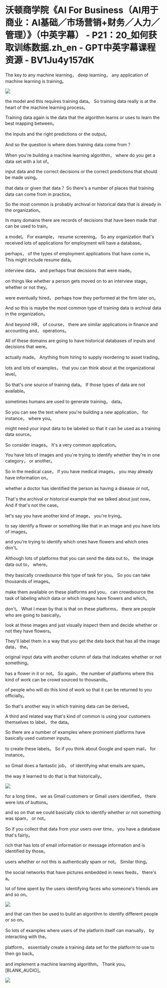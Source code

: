 # 沃顿商学院《AI For Business（AI用于商业：AI基础／市场营销+财务／人力／管理）》（中英字幕） - P21：20_如何获取训练数据.zh_en - GPT中英字幕课程资源 - BV1Ju4y157dK

 The key to any machine learning， deep learning， any application of machine learning is training。



![](img/71916df99d71c4f2e86c2eed7552fc8c_1.png)

 the model and this requires training data。 So training data really is at the heart of the machine learning process。

 Training data again is the data that the algorithm learns or uses to learn the best mapping between。

 the inputs and the right predictions or the output。

 And so the question is where does training data come from？

 When you're building a machine learning algorithm， where do you get a data set with a lot of。

 input data and the correct decisions or the correct predictions that should be made using。

 that data or given that data？ So there's a number of places that training data can come from in practice。

 So the most common is probably archival or historical data that is already in the organization。

 In many domains there are records of decisions that have been made that can be used to train。

 a model。 For example， resume screening。 So any organization that's received lots of applications for employment will have a database。

 perhaps， of the types of employment applications that have come in。 This might include resume data。

 interview data， and perhaps final decisions that were made。

 on things like whether a person gets moved on to an interview stage， whether or not they。

 were eventually hired， perhaps how they performed at the firm later on。

 And so this is maybe the most common type of training data is archival data in the organization。

 And beyond HR， of course， there are similar applications in finance and accounting and， operations。

 All of these domains are going to have historical databases of inputs and decisions that were。

 actually made。 Anything from hiring to supply reordering to asset trading。

 lots and lots of examples， that you can think about at the organizational level。

 So that's one source of training data。 If those types of data are not available。

 sometimes humans are used to generate training， data。

 So you can see the text where you're building a new application， for instance， where you。

 might need your input data to be labeled so that it can be used as a training data source。

 So consider images。 It's a very common application。

 You have lots of images and you're trying to identify whether they're in one category， or another。

 So in the medical case， if you have medical images， you may already have information on。

 whether a doctor has identified the person as having a disease or not。

 That's the archival or historical example that we talked about just now。 And if that's not the case。

 let's say you have another kind of image， you're trying。

 to say identify a flower or something like that in an image and you have lots of images。

 and you're trying to identify which ones have flowers and which ones don't。

 Although lots of platforms that you can send the data out to， the image data out to， where。

 they basically crowdsource this type of task for you。 So you can take thousands of images。

 make them available on these platforms and you， can crowdsource the task of labeling which data or which images have flowers and which。

 don't。 What I mean by that is that on these platforms， there are people who are going to basically。

 look at these images and just visually inspect them and decide whether or not they have flowers。

 They'll label them in a way that you get the data back that has all the image data， the。

 original input data with another column of data that indicates whether or not something。

 has a flower in it or not。 So again， the number of platforms where this kind of work can be crowd sourced to thousands。

 of people who will do this kind of work so that it can be returned to you officially。

 So that's another way in which training data can be derived。

 A third and related way that's kind of common is using your customers themselves to label， the data。

 So there are a number of examples where prominent platforms have basically used customer inputs。

 to create these labels。 So if you think about Google and spam mail， for instance。

 so Gmail does a fantastic job， of identifying what emails are spam。

 the way it learned to do that is that historically。



![](img/71916df99d71c4f2e86c2eed7552fc8c_3.png)

 for a long time， we as Gmail customers or Gmail users identified， there were lots of buttons。

 and so on that we could basically click to identify whether or not something was spam， or not。

 So if you collect that data from your users over time， you have a database that's fairly。

 rich that has lots of email information or message information and is identified by those。

 users whether or not this is authentically spam or not。 Similar thing。

 the social networks that have pictures embedded in news feeds， there's a。

 lot of time spent by the users identifying faces who someone's friends are and so on。



![](img/71916df99d71c4f2e86c2eed7552fc8c_5.png)

 and that can then be used to build an algorithm to identify different people or so on。

 So lots of examples where users of the platform itself can manually， by interacting with the。

 platform， essentially create a training data set for the platform to use to then go back。

 and implement a machine learning algorithm。 Thank you。 [BLANK_AUDIO]。



![](img/71916df99d71c4f2e86c2eed7552fc8c_7.png)